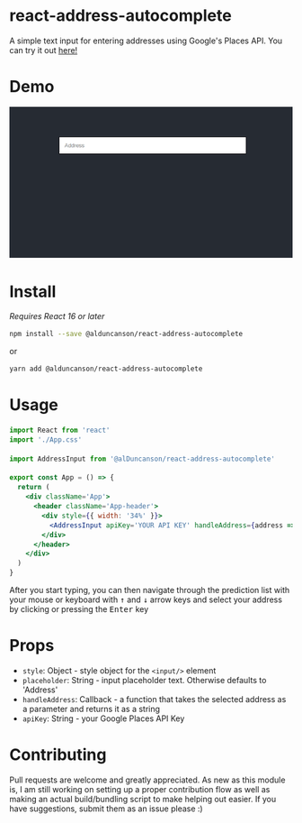 # react-address-autocomplete

A simple text input for entering addresses using Google's Places API. You can try it out [here!](https://react-address-autocomplete.netlify.com/)

# Demo
![react address autocomplete demo gif](https://raw.githubusercontent.com/alDuncanson/react-address-autocomplete/master/autocomplete.gif)

# Install

_Requires React 16 or later_

```sh
npm install --save @alduncanson/react-address-autocomplete
```

or

```sh
yarn add @alduncanson/react-address-autocomplete
```

# Usage

```jsx
import React from 'react'
import './App.css'

import AddressInput from '@alDuncanson/react-address-autocomplete'

export const App = () => {
  return (
    <div className='App'>
      <header className='App-header'>
        <div style={{ width: '34%' }}>
          <AddressInput apiKey='YOUR API KEY' handleAddress={address => console.log(address)}/>
        </div>
      </header>
    </div>
  )
}
```

After you start typing, you can then navigate through the prediction list with your mouse or keyboard with <kbd>&#8593;</kbd> and <kbd>&darr;</kbd> arrow keys and select your address by clicking or pressing the <kbd>Enter</kbd> key

# Props

- `style`: Object - style object for the `<input/>` element
- `placeholder`: String - input placeholder text. Otherwise defaults to 'Address'
- `handleAddress`: Callback - a function that takes the selected address as a parameter and returns it as a string
- `apiKey`: String - your Google Places API Key

# Contributing

Pull requests are welcome and greatly appreciated. As new as this module is, I am still working on setting up a proper contribution flow as well as making an actual build/bundling script to make helping out easier. If you have suggestions, submit them as an issue please :)